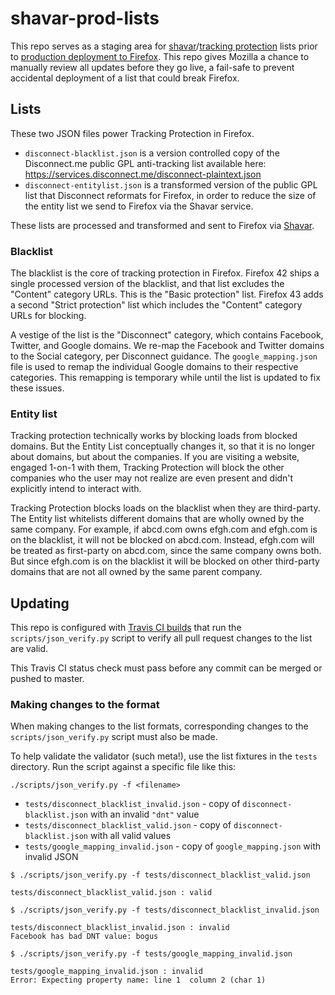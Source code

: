 # shavar-prod-lists
This repo serves as a staging area for [shavar](https://github.com/mozilla-services/shavar)/[tracking protection](https://wiki.mozilla.org/Security/Tracking_protection) lists prior to [production deployment to Firefox](https://mana.mozilla.org/wiki/display/SVCOPS/Shavar+-+aka+Mozilla's+Tracking+Protection). This repo gives Mozilla a chance to manually review all updates before they go live, a fail-safe to prevent accidental deployment of a list that could break Firefox.


## Lists
These two JSON files power Tracking Protection in Firefox. 

* `disconnect-blacklist.json` is a version controlled copy of the Disconnect.me public GPL anti-tracking list available here: <https://services.disconnect.me/disconnect-plaintext.json>
* `disconnect-entitylist.json` is a transformed version of the public GPL list that Disconnect reformats for Firefox, in order to reduce the size of the entity list we send to Firefox via the Shavar service. 

These lists are processed and transformed and sent to Firefox via
[Shavar](https://mana.mozilla.org/wiki/display/SVCOPS/Shavar+-+aka+Mozilla's+Tracking+Protection). 


### Blacklist
The blacklist is the core of tracking protection in Firefox. Firefox 42 ships a single processed version of the blacklist, and that list excludes the "Content" category URLs. This is the "Basic protection" list. Firefox 43 adds a second "Strict protection" list which includes the "Content" category URLs for blocking.

A vestige of the list is the "Disconnect" category, which contains Facebook, Twitter, and Google domains. We re-map the Facebook and Twitter domains to the Social category, per Disconnect guidance. The `google_mapping.json` file is used to remap the individual Google domains to their respective categories. This remapping is temporary while until the list is updated to fix these issues.

### Entity list
Tracking protection technically works by blocking loads from blocked domains. But the Entity List conceptually changes it, so that it is no longer about domains, but about the companies. If you are visiting a website, engaged 1-on-1 with them, Tracking Protection will block the other companies who the user may not realize are even present and didn't explicitly intend to interact with.

Tracking Protection blocks loads on the blacklist when they are third-party. The Entity list whitelists different domains that are wholly owned by the same company. For example, if abcd.com owns efgh.com and efgh.com is on the blacklist, it will not be blocked on abcd.com. Instead, efgh.com will be treated as first-party on abcd.com, since the same company owns both. But since efgh.com is on the blacklist it will be blocked on other third-party domains that are not all owned by the same parent company.

## Updating
This repo is configured with [Travis CI
builds](https://travis-ci.org/mozilla-services/shavar-prod-lists/builds) that
run the `scripts/json_verify.py` script to verify all pull request changes to
the list are valid.

This Travis CI status check must pass before any commit can be merged or pushed
to master.

### Making changes to the format
When making changes to the list formats, corresponding changes to the
`scripts/json_verify.py` script must also be made.

To help validate the validator (such meta!), use the list fixtures in the
`tests` directory. Run the script against a specific file like this:

```
./scripts/json_verify.py -f <filename>
```

* `tests/disconnect_blacklist_invalid.json` - copy of
  `disconnect-blacklist.json` with an invalid `"dnt"` value
* `tests/disconnect_blacklist_valid.json` - copy of `disconnect-blacklist.json`
  with all valid values
* `tests/google_mapping_invalid.json` - copy of `google_mapping.json` with
  invalid JSON


```
$ ./scripts/json_verify.py -f tests/disconnect_blacklist_valid.json

tests/disconnect_blacklist_valid.json : valid

$ ./scripts/json_verify.py -f tests/disconnect_blacklist_invalid.json

tests/disconnect_blacklist_invalid.json : invalid
Facebook has bad DNT value: bogus

$ ./scripts/json_verify.py -f tests/google_mapping_invalid.json

tests/google_mapping_invalid.json : invalid
Error: Expecting property name: line 1  column 2 (char 1)
```
